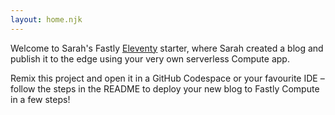```yaml
---
layout: home.njk
---
```


Welcome to Sarah's Fastly [Eleventy](https://www.11ty.dev/) starter, where Sarah created a blog and publish it to the edge using your very own serverless Compute app.

Remix this project and open it in a GitHub Codespace or your favourite IDE – follow the steps in the README to deploy your new blog to Fastly Compute in a few steps!
